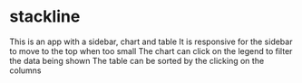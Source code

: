 # stackline

This is an app with a sidebar, chart and table
It is responsive for the sidebar to move to the top when too small
The chart can click on the legend to filter the data being shown
The table can be sorted by the clicking on the columns
